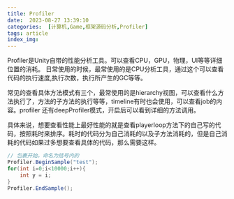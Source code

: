```yaml
---
title: Profiler
date:  2023-08-27 13:39:10
categories:  [计算机,Game,框架源码分析,Profiler]
tags: article
index_img:
---
```




Profiler是Unity自带的性能分析工具。可以查看CPU，GPU，物理，UI等等详细位置的消耗。
日常使用的时候，最常使用的是CPU分析工具，通过这个可以查看代码的执行速度,执行次数，执行所产生的GC等等。

常见的查看具体方法模式有三个，最常使用的是hierarchy视图，可以查看什么方法执行了，方法的子方法的执行等等，timeline有时也会使用，可以查看job的内容。profiler 还有deepProfiler模式，开启后可以看到详细的方法调用。

具体来说，想要查看性能上最好性能的就是查看playerloop方法下的自己写的代码，按照耗时来排序。耗时的代码分为自己消耗的以及子方法消耗的，但是自己消耗的代码如果过多想要查看具体的代码，那么需要这样。

```c#
// 包裹开始，命名为括号内的
Profiler.BeginSample("test");
for(int i=0;i<10000;i++){
	int y = i;
}
Profiler.EndSample();

```

